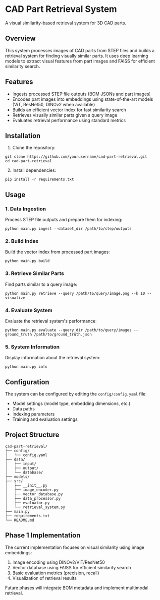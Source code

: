 # CAD Part Retrieval System

A visual similarity-based retrieval system for 3D CAD parts.

## Overview

This system processes images of CAD parts from STEP files and builds a retrieval system for finding visually similar parts. It uses deep learning models to extract visual features from part images and FAISS for efficient similarity search.

## Features

- Ingests processed STEP file outputs (BOM JSONs and part images)
- Encodes part images into embeddings using state-of-the-art models (ViT, ResNet50, DINOv2 when available)
- Builds an efficient vector index for fast similarity search
- Retrieves visually similar parts given a query image
- Evaluates retrieval performance using standard metrics

## Installation

1. Clone the repository:
```
git clone https://github.com/yourusername/cad-part-retrieval.git
cd cad-part-retrieval
```

2. Install dependencies:
```
pip install -r requirements.txt
```

## Usage

### 1. Data Ingestion

Process STEP file outputs and prepare them for indexing:

```
python main.py ingest --dataset_dir /path/to/step/outputs
```

### 2. Build Index

Build the vector index from processed part images:

```
python main.py build
```

### 3. Retrieve Similar Parts

Find parts similar to a query image:

```
python main.py retrieve --query /path/to/query/image.png --k 10 --visualize
```

### 4. Evaluate System

Evaluate the retrieval system's performance:

```
python main.py evaluate --query_dir /path/to/query/images --ground_truth /path/to/ground_truth.json
```

### 5. System Information

Display information about the retrieval system:

```
python main.py info
```

## Configuration

The system can be configured by editing the `config/config.yaml` file:

- Model settings (model type, embedding dimensions, etc.)
- Data paths
- Indexing parameters
- Training and evaluation settings

## Project Structure

```
cad-part-retrieval/
├── config/
│   └── config.yaml
├── data/
│   ├── input/
│   ├── output/
│   └── database/
├── models/
├── src/
│   ├── __init__.py
│   ├── image_encoder.py
│   ├── vector_database.py
│   ├── data_processor.py
│   ├── evaluator.py
│   └── retrieval_system.py
├── main.py
├── requirements.txt
└── README.md
```

## Phase 1 Implementation

The current implementation focuses on visual similarity using image embeddings:

1. Image encoding using DINOv2/ViT/ResNet50
2. Vector database using FAISS for efficient similarity search
3. Basic evaluation metrics (precision, recall)
4. Visualization of retrieval results

Future phases will integrate BOM metadata and implement multimodal retrieval.
